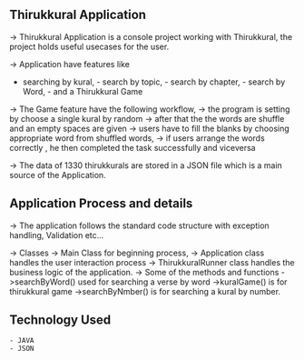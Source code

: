 ## Thirukkural Application

   -> Thirukkural Application is a console project working with Thirukkural, the project holds useful usecases for the user.
   
   -> Application have features like 
   - searching by kural, 
                  -  search by topic, 
                  -  search by chapter,
                  -  search by Word,
                  -  and a Thirukkural Game
                  
   -> The Game feature have the following workflow,
                  -> the program is setting by choose a single kural by random
                  -> after that the the words are shuffle and an empty spaces are given
                  -> users have to fill the blanks by choosing appropriate word from shuffled words,
                  -> if users arrange the words correctly , he then completed the task successfully and viceversa
                  
   -> The data of 1330 thirukkurals are stored in a JSON file which is a main source of the Application.

## Application Process and details

   -> The application follows the standard code structure with exception handling, Validation etc...
   
   -> Classes -> Main Class for beginning process,
              -> Application class handles the user interaction process
              -> ThirukkuralRunner class handles the business logic of the application.
   -> Some of the methods and functions 
              ->searchByWord() used for searching a verse by word
              ->kuralGame() is for thirukkural game
              ->searchByNmber() is for searching a kural by number.

## Technology Used
    - JAVA
    - JSON
